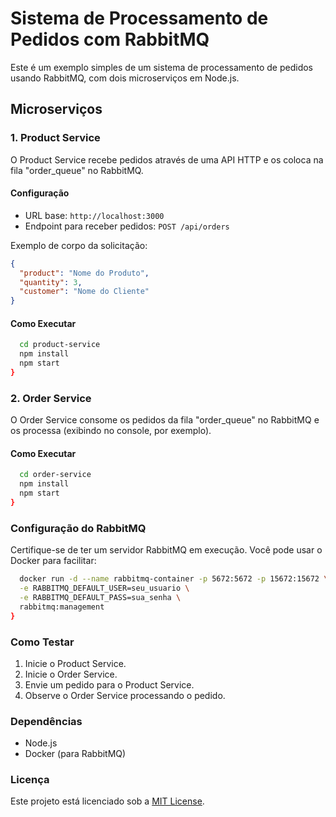 # Sistema de Processamento de Pedidos com RabbitMQ

Este é um exemplo simples de um sistema de processamento de pedidos usando RabbitMQ, com dois microserviços em Node.js.

## Microserviços

### 1. Product Service

O Product Service recebe pedidos através de uma API HTTP e os coloca na fila "order_queue" no RabbitMQ.

#### Configuração

- URL base: `http://localhost:3000`
- Endpoint para receber pedidos: `POST /api/orders`

Exemplo de corpo da solicitação:
```json
{
  "product": "Nome do Produto",
  "quantity": 3,
  "customer": "Nome do Cliente"
}
```
#### Como Executar
```bash
  cd product-service
  npm install
  npm start
}
```
### 2. Order Service

O Order Service consome os pedidos da fila "order_queue" no RabbitMQ e os processa (exibindo no console, por exemplo).

#### Como Executar
```bash
  cd order-service
  npm install
  npm start
}
```
### Configuração do RabbitMQ

Certifique-se de ter um servidor RabbitMQ em execução. Você pode usar o Docker para facilitar:

```bash
  docker run -d --name rabbitmq-container -p 5672:5672 -p 15672:15672 \
  -e RABBITMQ_DEFAULT_USER=seu_usuario \
  -e RABBITMQ_DEFAULT_PASS=sua_senha \
  rabbitmq:management
}
```
### Como Testar
1. Inicie o Product Service.
2. Inicie o Order Service.
3. Envie um pedido para o Product Service.
4. Observe o Order Service processando o pedido.
### Dependências
- Node.js
- Docker (para RabbitMQ)
### Licença
Este projeto está licenciado sob a [MIT License](https://opensource.org/license/mit/).